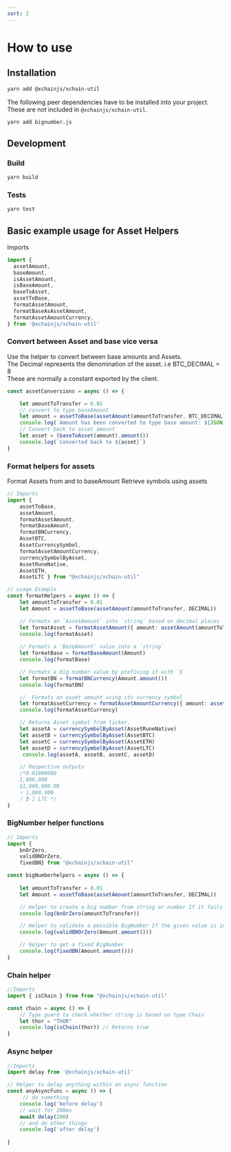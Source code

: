 ```yaml
---
sort: 2
---
```


# How to use

## Installation

```bash
yarn add @xchainjs/xchain-util
```

The following peer dependencies have to be installed into your project. These are not included in `@xchainjs/xchain-util`.

```bash
yarn add bignumber.js
```

## Development

### Build

```bash
yarn build
```

### Tests

```bash
yarn test
```

## Basic example usage for Asset Helpers

Imports
```ts
import {
  assetAmount,
  baseAmount,
  isAssetAmount,
  isBaseAmount,
  baseToAsset,
  assetToBase,
  formatAssetAmount,
  formatBaseAsAssetAmount,
  formatAssetAmountCurrency,
} from '@xchainjs/xchain-util'
```

### Convert between Asset and base vice versa

Use the helper to convert between base amounts and Assets.\
The Decimal represents the denomination of the asset. i.e BTC_DECIMAL = 8\
These are normally a constant exported by the client.

```ts
const assetConversions = async () => {

    let amountToTransfer = 0.01
    // convert to type baseAmount
    let amount = assetToBase(assetAmount(amountToTransfer, BTC_DECIMAL)) 
    console.log(`Amount has been converted to type base amount: ${JSON.stringify(amount)}`)
    // Convert back to asset amount
    let asset = (baseToAsset(amount).amount()) 
    console.log(`Converted back to ${asset}`)
}
```

### Format helpers for assets

Format Assets from and to baseAmount 
Retrieve symbols using assets

```ts
// Imports 
import { 
    assetToBase,
    assetAmount, 
    formatAssetAmount,
    formatBaseAmount,
    formatBNCurrency,
    AssetBTC,
    AssetCurrencySymbol, 
    formatAssetAmountCurrency,
    currencySymbolByAsset, 
    AssetRuneNative,
    AssetETH,
    AssetLTC } from "@xchainjs/xchain-util"

// usage Example
const formatHelpers = async () => {
    let amountToTransfer = 0.01
    let Amount = assetToBase(assetAmount(amountToTransfer, DECIMAL))

    // Formats an `AssetAmount` into `string` based on decimal places
    let formatAsset = formatAssetAmount({ amount: assetAmount(amountToTransfer, BTC_DECIMAL), decimal: BTC_DECIMAL})  
    console.log(formatAsset)
    
    // Formats a `BaseAmount` value into a `string`
    let formatBase = formatBaseAmount(Amount)
    console.log(formatBase)

    // Formats a big number value by prefixing it with `$`
    let formatBN = formatBNCurrency(Amount.amount())
    console.log(formatBN)

    //  Formats an asset amount using its currency symbol
    let formatAssetCurrency = formatAssetAmountCurrency({ amount: assetAmount(amountToTransfer, BTC_DECIMAL), asset: AssetBTC, decimal: BTC_DECIMAL})
    console.log(formatAssetCurrency)

    // Returns Asset symbol from ticker. 
    let assetA = currencySymbolByAsset(AssetRuneNative)
    let assetB = currencySymbolByAsset(AssetBTC)
    let assetC = currencySymbolByAsset(AssetETH)
    let assetD = currencySymbolByAsset(AssetLTC)
     console.log(assetA, assetB, assetC, assetD)

    // Respective outputs
    /*0.01000000
    1,000,000
    $1,000,000.00
    ⚡ 1,000,000
    ᚱ ₿ Ξ LTC */
}

```

### BigNumber helper functions

```ts
// Imports
import { 
    bnOrZero,
    validBNOrZero,
    fixedBN} from "@xchainjs/xchain-util"

const bigNumberhelpers = async () => {
    
    let amountToTransfer = 0.01
    let Amount = assetToBase(assetAmount(amountToTransfer, DECIMAL))

    // Helper to create a big number from string or number If it fails to create a big number
    console.log(bnOrZero(amountToTransfer))

    // Helper to validate a possible BigNumber If the given value is invalid or undefined
    console.log(validBNOrZero(Amount.amount()))

    // Helper to get a fixed BigNumber
    console.log(fixedBN(Amount.amount()))
}
```

### Chain helper

```ts
//Imports
import { isChain } from from "@xchainjs/xchain-util"

const chain = async () => {
    // Type guard to check whether string is based on type Chain
    let thor = "THOR"
    console.log(isChain(thor)) // Returns true
}
```

### Async helper

```ts
//Imports
import delay from '@xchainjs/xchain-util'

// Helper to delay anything within an async function
const anyAsyncFunc = async () => {
     // do something
    console.log('before delay')
    // wait for 200ms
    await delay(200)
    // and do other things
    console.log('after delay')
    
}
```